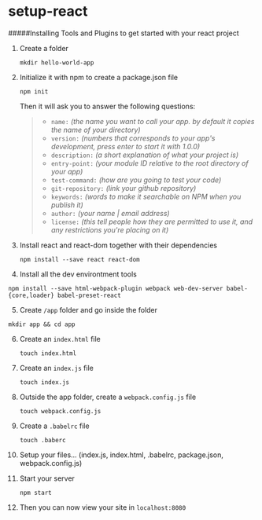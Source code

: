 # setup-react
#####Installing Tools and Plugins to get started with your react project

1. Create a folder
    
    ``` mkdir hello-world-app ```

2. Initialize it with npm to create a package.json file

    ``` npm init ```
    
    Then it will ask you to answer the following questions:
    
      >* ```name:``` *(the name you want to call your app. by default it copies the name of your directory)*
      >* ```version:``` *(numbers that corresponds to your app's development, press enter to start it with 1.0.0)*
      >* ```description:``` *(a short explanation of what your project is)*
      >* ```entry-point:``` *(your module ID relative to the root directory of your app)*
      >* ```test-command:``` *(how are you going to test your code)*
      >* ```git-repository:``` *(link your github repository)*
      >* ```keywords:``` *(words to make it searchable on NPM when you publish it)*
      >* ```author:``` *(your name | email address)*
      >* ```license:``` *(this tell people how they are permitted to use it, and any restrictions you're placing on it)*
    
3. Install react and react-dom together with their dependencies
  
    ```npm install --save react react-dom```

4. Install all the dev environtment tools

  ```npm install --save html-webpack-plugin webpack web-dev-server babel-{core,loader} babel-preset-react```

5. Create `/app` folder and go inside the folder
  
  ```mkdir app && cd app```

6. Create an `index.html` file 

    ```touch index.html```

7. Create an `index.js` file
  
    ```touch index.js```

8. Outside the app folder, create a `webpack.config.js` file

    ```touch webpack.config.js```
    
9. Create a `.babelrc` file

    ```touch .baberc```

10. Setup your files... (index.js, index.html, .babelrc, package.json, webpack.config.js) 

11. Start your server

    ```npm start```

12. Then you can now view your site in `localhost:8080`






